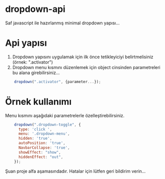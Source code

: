 # dropdown-api
Saf javascript ile hazırlanmış minimal dropdown yapısı...

# Api yapısı
1. Dropdown yapısını uygulamak için ilk önce tetikleyiciyi belirtmelisiniz (örnek: ".activator")
2. Dropdown menu kısmını düzenlemek için object cinsinden parametreleri bu alana girebilirsiniz...

```js
    dropdown(".activator", {parameter...});
```


# Örnek kullanımı
Menu kısmını aşağıdaki parametrelerle özelleştirebilirsiniz.

```js
    dropdown(".dropdown-toggle", {
      type: 'click ',
      menu: '.dropdown-menu',
      hidden: 'true',
      autoPosition: 'true',
      NavbarCollapse: 'true',
      showEffect: "show",
      hiddenEffect: "out",
    });
```
Şuan proje alfa aşamasındadır. Hatalar için lütfen geri bildirim verin...


